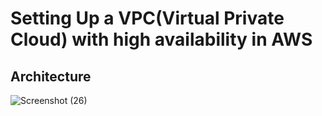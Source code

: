 # Setting Up a VPC(Virtual Private Cloud) with high availability in AWS
## Architecture
![Screenshot (26)](https://github.com/user-attachments/assets/4e81e33a-048d-4aca-920e-5a3136de3b7c)
